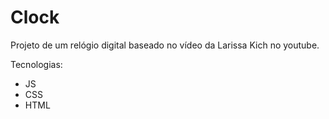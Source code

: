 # Clock

Projeto de um relógio digital baseado no vídeo da Larissa Kich no youtube.

Tecnologias:
- JS
- CSS
- HTML
